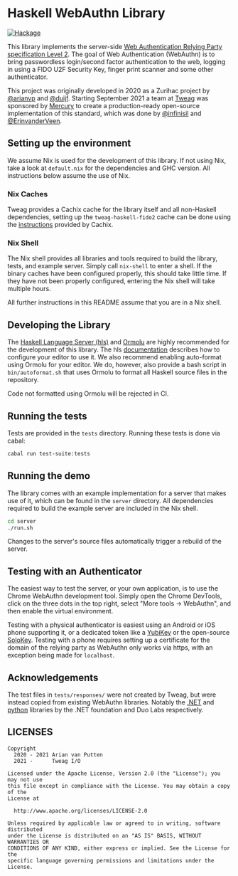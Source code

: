 # Haskell WebAuthn Library

[![Hackage](https://img.shields.io/hackage/v/webauthn.svg)](https://hackage.haskell.org/package/webauthn)

This library implements the server-side
[Web Authentication Relying Party specification Level 2][spec]. The goal of Web
Authentication (WebAuthn) is to bring passwordless login/second factor
authentication to the web, logging in using a FIDO U2F Security Key, finger
print scanner and some other authenticator.

This project was originally developed in 2020 as a Zurihac project by
[@arianvp](https://github.com/arianvp/) and [@duijf](https://github.com/duijf).
Starting September 2021 a team at [Tweag](https://www.tweag.io/) was sponsored
by [Mercury](https://mercury.com/) to create a production-ready open-source
implementation of this standard, which was done by
[@infinisil](https://github.com/infinisil/) and
[@ErinvanderVeen](https://github.com/ErinvanderVeen/).

## Setting up the environment
We assume Nix is used for the development of this library. If not using Nix,
take a look at `default.nix` for the dependencies and GHC version. All
instructions below assume the use of Nix.

### Nix Caches
Tweag provides a Cachix cache for the library itself and all
non-Haskell dependencies, setting up the `tweag-haskell-fido2` cache can be
done using the [instructions][cachix] provided by Cachix.

### Nix Shell
The Nix shell provides all libraries and tools required to build the library,
tests, and example server. Simply call `nix-shell` to enter a shell. If the
binary caches have been configured properly, this should take little time. If
they have not been properly configured, entering the Nix shell will take
multiple hours.

All further instructions in this README assume that you are in a Nix shell.

## Developing the Library
The [Haskell Language Server (hls)][hls] and [Ormolu][ormolu] are highly
recommended for the development of this library. The hls
[documentation][hls-editor] describes how to configure your editor to use it.
We also recommend enabling auto-format using Ormolu for your editor. We do,
however, also provide a bash script in `bin/autoformat.sh` that uses Ormolu to
format all Haskell source files in the repository.

Code not formatted using Ormolu will be rejected in CI.

## Running the tests
Tests are provided in the `tests` directory. Running these tests is done via
cabal:
```bash
cabal run test-suite:tests
```

## Running the demo
The library comes with an example implementation for a server that makes use of
it, which can be found in the `server` directory. All dependencies required to
build the example server are included in the Nix shell.
```bash
cd server
./run.sh
```

Changes to the server's source files automatically trigger a rebuild of the
server.

## Testing with an Authenticator
The easiest way to test the server, or your own application, is to use the
Chrome WebAuthn development tool. Simply open the Chrome DevTools, click on the
three dots in the top right, select "More tools -> WebAuthn", and then enable
the virtual environment.

Testing with a physical authenticator is easiest using an Android or iOS phone
supporting it, or a dedicated token like a [YubiKey][yubikey] or the
open-source [SoloKey][solokey]. Testing with a phone requires setting up a
certificate for the domain of the relying party as WebAuthn only works via
https, with an exception being made for `localhost`.

## Acknowledgements
The test files in `tests/responses/` were not created by Tweag, but
were instead copied from existing WebAuthn libraries. Notably the
[.NET][dotnet] and [python][python] libraries by the .NET foundation and Duo
Labs respectively.

## LICENSES
```text
Copyright
  2020 - 2021 Arian van Putten
  2021 -      Tweag I/O

Licensed under the Apache License, Version 2.0 (the "License"); you may not use
this file except in compliance with the License. You may obtain a copy of the
License at

  http://www.apache.org/licenses/LICENSE-2.0

Unless required by applicable law or agreed to in writing, software distributed
under the License is distributed on an "AS IS" BASIS, WITHOUT WARRANTIES OR
CONDITIONS OF ANY KIND, either express or implied. See the License for the
specific language governing permissions and limitations under the License.
```

[cache]: https://input-output-hk.github.io/haskell.nix/tutorials/getting-started.html#setting-up-the-binary-cache
[cachix]: https://app.cachix.org/cache/tweag-haskell-fido2
[dotnet]: https://github.com/passwordless-lib/fido2-net-lib
[hls-editor]: https://haskell-language-server.readthedocs.io/en/latest/configuration.html#configuring-your-editor
[hls]: https://github.com/haskell/haskell-language-server
[ormolu]: https://github.com/tweag/ormolu
[python]: https://github.com/duo-labs/py_webauthn
[solokey]: https://solokeys.com/
[spec]: https://www.w3.org/TR/webauthn-2/
[yubikey]: https://www.yubico.com/
